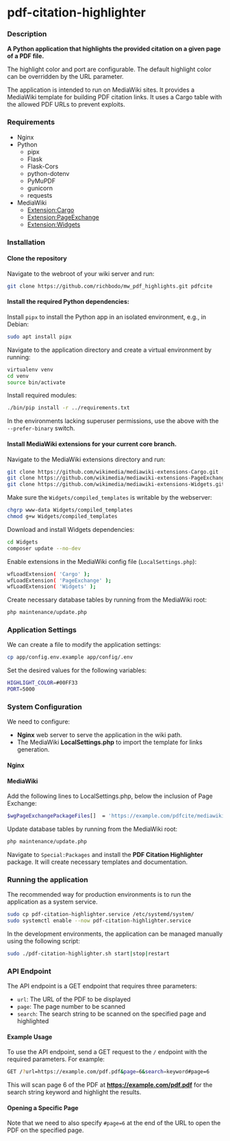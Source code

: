 # pdf-citation-highlighter
### Description
**A Python application that highlights the provided citation on a given page of a PDF file.** 

The highlight color and port are configurable. The default highlight color can be overridden by the URL parameter.

The application is intended to run on MediaWiki sites. It provides a MediaWiki template for building PDF citation links. It uses a Cargo table with the allowed PDF URLs to prevent exploits.

### Requirements
* Nginx
* Python
  * pipx
  * Flask
  * Flask-Cors
  * python-dotenv
  * PyMuPDF
  * gunicorn
  * requests
* MediaWiki
  * [Extension:Cargo](https://www.mediawiki.org/wiki/Extension:Cargo)
  * [Extension:PageExchange](https://www.mediawiki.org/wiki/Extension:Page_Exchange)
  * [Extension:Widgets](https://www.mediawiki.org/wiki/Extension:Widgets)

### Installation
#### Clone the repository
Navigate to the webroot of your wiki server and run:
```bash
git clone https://github.com/richbodo/mw_pdf_highlights.git pdfcite
```
#### Install the required Python dependencies:
Install `pipx` to install the Python app in an isolated environment, e.g., in Debian:
```bash
sudo apt install pipx
```
Navigate to the application directory and create a virtual environment by running:
```bash
virtualenv venv
cd venv
source bin/activate
```
Install required modules:
```bash
./bin/pip install -r ../requirements.txt
```
In the environments lacking superuser permissions, use the above with the `--prefer-binary` switch.

#### Install MediaWiki extensions for your current core branch.
Navigate to the MediaWiki extensions directory and run:
```bash
git clone https://github.com/wikimedia/mediawiki-extensions-Cargo.git -b REL1_39 Cargo
git clone https://github.com/wikimedia/mediawiki-extensions-PageExchange.git -b REL1_39 PageExchange
git clone https://github.com/wikimedia/mediawiki-extensions-Widgets.git -b REL1_39 Widgets 
```
Make sure the `Widgets/compiled_templates` is writable by the webserver:
```bash
chgrp www-data Widgets/compiled_templates
chmod g+w Widgets/compiled_templates
```
Download and install Widgets dependencies:
```bash
cd Widgets
composer update --no-dev
```
Enable extensions in the MediaWiki config file (`LocalSettings.php`):
```bash
wfLoadExtension( 'Cargo' );
wfLoadExtension( 'PageExchange' );
wfLoadExtension( 'Widgets' );
```
Create necessary database tables by running from the MediaWiki root:
```bash
php maintenance/update.php
```
### Application Settings
We can create a file to modify the application settings:
```bash
cp app/config.env.example app/config/.env
```
Set the desired values for the following variables:
```bash
HIGHLIGHT_COLOR=#00FF33
PORT=5000
```

### System Configuration
We need to configure:
* **Nginx** web server to serve the application in the wiki path.
* The MediaWiki **LocalSettings.php** to import the template for links generation.

#### Nginx

#### MediaWiki
Add the following lines to LocalSettings.php, below the inclusion of Page Exchange:
```bash
$wgPageExchangePackageFiles[]  = 'https://example.com/pdfcite/mediawiki/pdf-citation-highlighter.json';
```
Update database tables by running from the MediaWiki root:
```bash
php maintenance/update.php
```
Navigate to `Special:Packages` and install the **PDF Citation Highlighter** package. It will create necessary templates and documentation. 

### Running the application

The recommended way for production environments is to run the application as a system service. 

```bash
sudo cp pdf-citation-highlighter.service /etc/systemd/system/
sudo systemctl enable --now pdf-citation-highlighter.service
```
In the development environments, the application can be managed manually using the following script:

```bash
sudo ./pdf-citation-highlighter.sh start|stop|restart
```

### API Endpoint

The API endpoint is a GET endpoint that requires three parameters:

- `url`: The URL of the PDF to be displayed
- `page`: The page number to be scanned
- `search`: The search string to be scanned on the specified page and highlighted

#### Example Usage

To use the API endpoint, send a GET request to the `/` endpoint with the required parameters. For example:

```bash
GET /?url=https://example.com/pdf.pdf&page=6&search=keyword#page=6
```

This will scan page 6 of the PDF at **https://example.com/pdf.pdf** for the search string keyword and highlight the results.

#### Opening a Specific Page

Note that we need to also specify `#page=6` at the end of the URL to open the PDF on the specified page.

